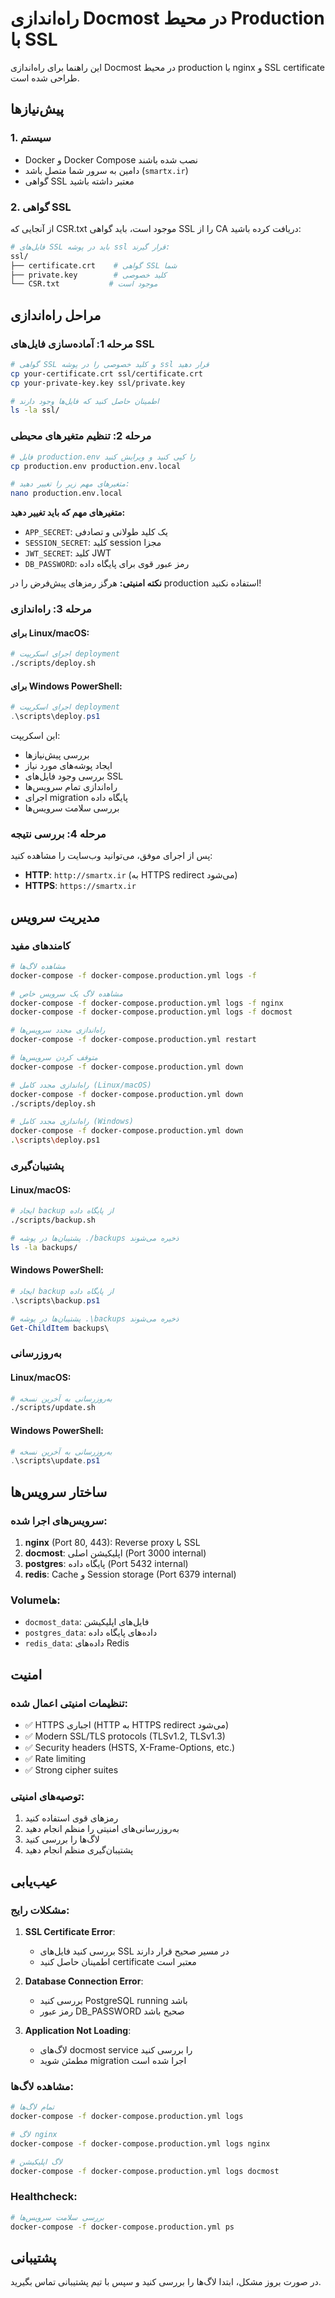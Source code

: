 # راه‌اندازی Docmost در محیط Production با SSL

این راهنما برای راه‌اندازی Docmost در محیط production با nginx و SSL certificate طراحی شده است.

## پیش‌نیازها

### 1. سیستم
- Docker و Docker Compose نصب شده باشند
- دامین به سرور شما متصل باشد (`smartx.ir`)
- گواهی SSL معتبر داشته باشید

### 2. گواهی SSL
از آنجایی که CSR.txt موجود است، باید گواهی SSL را از CA دریافت کرده باشید:

```bash
# فایل‌های SSL باید در پوشه ssl قرار گیرند:
ssl/
├── certificate.crt    # گواهی SSL شما
├── private.key        # کلید خصوصی
└── CSR.txt           # موجود است
```

## مراحل راه‌اندازی

### مرحله 1: آماده‌سازی فایل‌های SSL
```bash
# گواهی SSL و کلید خصوصی را در پوشه ssl قرار دهید
cp your-certificate.crt ssl/certificate.crt
cp your-private-key.key ssl/private.key

# اطمینان حاصل کنید که فایل‌ها وجود دارند
ls -la ssl/
```

### مرحله 2: تنظیم متغیرهای محیطی
```bash
# فایل production.env را کپی کنید و ویرایش کنید
cp production.env production.env.local

# متغیرهای مهم زیر را تغییر دهید:
nano production.env.local
```

**متغیرهای مهم که باید تغییر دهید:**
- `APP_SECRET`: یک کلید طولانی و تصادفی
- `SESSION_SECRET`: کلید session مجزا
- `JWT_SECRET`: کلید JWT
- `DB_PASSWORD`: رمز عبور قوی برای پایگاه داده

**نکته امنیتی:** هرگز رمزهای پیش‌فرض را در production استفاده نکنید!

### مرحله 3: راه‌اندازی

#### برای Linux/macOS:
```bash
# اجرای اسکریپت deployment
./scripts/deploy.sh
```

#### برای Windows PowerShell:
```powershell
# اجرای اسکریپت deployment
.\scripts\deploy.ps1
```

این اسکریپت:
- بررسی پیش‌نیازها
- ایجاد پوشه‌های مورد نیاز
- بررسی وجود فایل‌های SSL
- راه‌اندازی تمام سرویس‌ها
- اجرای migration پایگاه داده
- بررسی سلامت سرویس‌ها

### مرحله 4: بررسی نتیجه
پس از اجرای موفق، می‌توانید وب‌سایت را مشاهده کنید:
- **HTTP**: `http://smartx.ir` (به HTTPS redirect می‌شود)
- **HTTPS**: `https://smartx.ir`

## مدیریت سرویس

### کامندهای مفید
```bash
# مشاهده لاگ‌ها
docker-compose -f docker-compose.production.yml logs -f

# مشاهده لاگ یک سرویس خاص
docker-compose -f docker-compose.production.yml logs -f nginx
docker-compose -f docker-compose.production.yml logs -f docmost

# راه‌اندازی مجدد سرویس‌ها
docker-compose -f docker-compose.production.yml restart

# متوقف کردن سرویس‌ها
docker-compose -f docker-compose.production.yml down

# راه‌اندازی مجدد کامل (Linux/macOS)
docker-compose -f docker-compose.production.yml down
./scripts/deploy.sh

# راه‌اندازی مجدد کامل (Windows)
docker-compose -f docker-compose.production.yml down
.\scripts\deploy.ps1
```

### پشتیبان‌گیری

#### Linux/macOS:
```bash
# ایجاد backup از پایگاه داده
./scripts/backup.sh

# پشتیبان‌ها در پوشه ./backups ذخیره می‌شوند
ls -la backups/
```

#### Windows PowerShell:
```powershell
# ایجاد backup از پایگاه داده
.\scripts\backup.ps1

# پشتیبان‌ها در پوشه .\backups ذخیره می‌شوند
Get-ChildItem backups\
```

### به‌روزرسانی

#### Linux/macOS:
```bash
# به‌روزرسانی به آخرین نسخه
./scripts/update.sh
```

#### Windows PowerShell:
```powershell
# به‌روزرسانی به آخرین نسخه
.\scripts\update.ps1
```

## ساختار سرویس‌ها

### سرویس‌های اجرا شده:
1. **nginx** (Port 80, 443): Reverse proxy با SSL
2. **docmost**: اپلیکیشن اصلی (Port 3000 internal)
3. **postgres**: پایگاه داده (Port 5432 internal)
4. **redis**: Cache و Session storage (Port 6379 internal)

### Volume‌ها:
- `docmost_data`: فایل‌های اپلیکیشن
- `postgres_data`: داده‌های پایگاه داده
- `redis_data`: داده‌های Redis

## امنیت

### تنظیمات امنیتی اعمال شده:
- ✅ HTTPS اجباری (HTTP به HTTPS redirect می‌شود)
- ✅ Modern SSL/TLS protocols (TLSv1.2, TLSv1.3)
- ✅ Security headers (HSTS, X-Frame-Options, etc.)
- ✅ Rate limiting
- ✅ Strong cipher suites

### توصیه‌های امنیتی:
1. رمزهای قوی استفاده کنید
2. به‌روزرسانی‌های امنیتی را منظم انجام دهید
3. لاگ‌ها را بررسی کنید
4. پشتیبان‌گیری منظم انجام دهید

## عیب‌یابی

### مشکلات رایج:
1. **SSL Certificate Error**: 
   - بررسی کنید فایل‌های SSL در مسیر صحیح قرار دارند
   - اطمینان حاصل کنید certificate معتبر است

2. **Database Connection Error**:
   - بررسی کنید PostgreSQL running باشد
   - رمز عبور DB_PASSWORD صحیح باشد

3. **Application Not Loading**:
   - لاگ‌های docmost service را بررسی کنید
   - مطمئن شوید migration اجرا شده است

### مشاهده لاگ‌ها:
```bash
# تمام لاگ‌ها
docker-compose -f docker-compose.production.yml logs

# لاگ nginx
docker-compose -f docker-compose.production.yml logs nginx

# لاگ اپلیکیشن
docker-compose -f docker-compose.production.yml logs docmost
```

### Healthcheck:
```bash
# بررسی سلامت سرویس‌ها
docker-compose -f docker-compose.production.yml ps
```

## پشتیبانی
در صورت بروز مشکل، ابتدا لاگ‌ها را بررسی کنید و سپس با تیم پشتیبانی تماس بگیرید. 